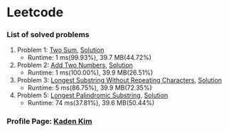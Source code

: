 # Leetcode

### List of solved problems

1. Problem 1: [Two Sum](https://leetcode.com/problems/two-sum/), [Solution](Leetcode/TwoSum_1.java)
   * Runtime: 1 ms(99.93%), 39.7 MB(44.72%)
2. Problem 2: [Add Two Numbers](https://leetcode.com/problems/add-two-numbers/), [Solution](Leetcode/AddTwoNumbers_2.java)
   * Runtime: 1 ms(100.00%), 39.9 MB(26.51%)
3. Problem 3: [Longest Substring Without Repeating Characters](https://leetcode.com/problems/longest-substring-without-repeating-characters/), [Solution](Leetcode/LongestSubstringWithoutRepeatingCharacters_3.java)
   * Runtime: 5 ms(86.75%), 39.9 MB(72.35%)
4. Problem 5: [Longest Palindromic Substring](https://leetcode.com/problems/longest-palindromic-substring/), [Solution](Leetcode/MedianOfTwoSortedArrays_4.java)
   * Runtime: 74 ms(37.81%), 39.6 MB(50.44%)

### Profile Page: [Kaden Kim](https://leetcode.com/kaden-kykim/)